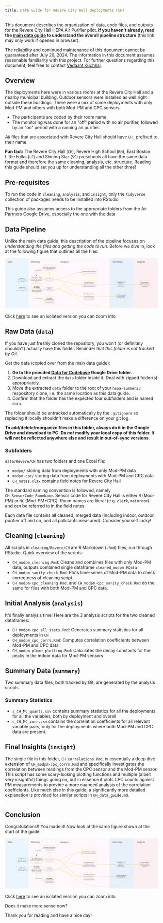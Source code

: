```yaml
---
title: Data Guide for Revere City Hall Deployments (CH)
---
```


This document describes the organization of data, code files, and outputs for the Revere City Hall HEPA Air Purifier pilot. **If you haven't already, read the [main data guide](../data_guide.html) to understand the overall pipeline structure** (this link may only work if opened in browser).

The reliability and continued maintenance of this document cannot be guaranteed after July 26, 2024. The information in this document assumes reasonable familiarity with this project. For further questions regarding this document, feel free to contact [Vedaant Kuchhal](mailto:vedaantk22@gmail.com).


## Overview
The deployments here were in various rooms at the Revere City Hall and a nearby municipal building. Outdoor sensors were installed as well right outside these buildings. There were a mix of some deployments with only Mod-PM and others with both Mod-PM and CPC sensors.

* The participants are coded by their room name
* The monitoring was done for an "off" period with no air purifier, followed by an "on" period with a running air purifier.

*All* files that are associated with Revere City Hall should have `CH_` prefixed to their name.

**Fun fact:** The Revere City Hall (`CH`), Revere High School (`RH`), East Boston Little Folks (`LF`) and Shining Star (`SS`) preschools all have the same data format and therefore the same cleaning, analysis, etc. structure. Reading this guide should set you up for understanding all the other three!

## Pre-requisites
To run the code in `cleaning`, `analysis`, and `insight`, only the `tidyverse` collection of packages needs to be installed into RStudio

This guide also assumes access to the appropriate folders from the Air Partners Google Drive, especially [the one with the data](https://drive.google.com/drive/folders/1J6w_h6FFlxgXWv3k7CkSchYMkhryRF8n?usp=sharing)

## Data Pipeline
Unlike the main data guide, this description of the pipeline focuses on *understanding the files and getting the code to run*. Before we dive in, look at the following figure that outlines all the files:

<img src="../.img/.CH_files.jpg"/>

Click [here](https://github.com/airpartners/hepa-summer23/blob/main/.img/.CH_files.jpg) to see an isolated version you can zoom into.

## Raw Data (`data`)
If you have just freshly cloned the repository, you won't (or definitely shouldn't) actually have this folder. Reminder that *this folder is not tracked by Git*.

Get the data (copied over from the main data guide):

1. **Go to the provided [Data for Codebase](https://drive.google.com/drive/folders/1J6w_h6FFlxgXWv3k7CkSchYMkhryRF8n) Google Drive folder.**
2. Download and extract the `data` folder inside it. Deal with zipped folder(s) appropriately.
3. Move the extracted `data` folder to the root of your `hepa-summer23` respository clone, i.e. the same location as this data guide. 
4. Confirm that the folder has the expected four subfolders and is named `data`. 

The folder should be untracked automatically by the `.gitignore` so replacing it locally shouldn't make a difference on your git log.

**To add/delete/reorganize files in this folder, always do it in the Google Drive and download to PC. Do *not* modify your local copy of this folder. It will not be reflected anywhere else and result in out-of-sync versions.**


### Subfolders
`data/Revere/CH` has two folders and one Excel file:

* `modpm/` storing data from deployments with only Mod-PM data
* `modpm-cpc/` storing data from deployments with Mod-PM and CPC data
* `CH_notes.xlsx` contains field notes for Revere City Hall


The standard naming convention is followed, namely `CH_SensorCode_RoomName`. Sensor code for Revere City Hall is either `M` (Mod-PM) or `MC` (Mod-PM+CPC). Room names are literal (e.g. `clerk`, `mainroom`) and can be referred to in the field notes.

Each data file contains all cleaned, merged data (including indoor, outdoor, purifier off and on, and all pollutants measured). Consider yourself lucky!


## Cleaning (`cleaning`)
All scripts in `cleaning/Revere/CH` are R Markdown (`.Rmd`) files, run through RStudio. Quick overview of the scripts:

* `CH_modpm_cleaning.Rmd`: Cleans and combines files with only Mod-PM data, outputs combined single dataframe `cleaned_modpm.RData`
* `CH_modpm_sanity_check.Rmd`: Plots time-series of Mod-PM data to check correctness of cleaning script.
* `CH_modpm-cpc_cleaning.Rmd`, and `CH_modpm-cpc_sanity_check.Rmd` do the same for files with both Mod-PM and CPC data.

## Initial Analysis (`analysis`)
It's finally analysis time! Here are the 3 analysis scripts for the two cleaned dataframes:

* `CH_modpm-cpc_all_stats.Rmd`: Generates summary statistics for all deployments in `CH`
* `CH_modpm_cpc_corrs.Rmd`: Computes correlation coefficients between Mod-PM and CPC data
* `CH_modpm_plume_plotting.Rmd`: Calculates the decay constants for the peaks in the indoor data for Mod-PM sensors

## Summary Data (`summary`)
Two summary data files, both tracked by Git, are generated by the analysis scripts.

### Summary Statistics
* `s_CH_MC_quants.csv` contains summary statistics for all the deployments for all the variables, both by deployment and overall
* `s_CH_MC_corr.csv` contains the correlation coefficients for all relevant variable pairs, only for the deployments where both Mod-PM and CPC data are present. 

## Final Insights (`insight`)
The single file in this folder, `CH_correlations.Rmd`, is essentially a deep dive extension of `CH_modpm-cpc_corrs.Rmd` and specifically investigates the correlation between readings from the CPC sensor and the Mod-PM sensor. This script has some scary-looking plotting functions and multiple (albeit very insightful) things going on, but in essence it plots CPC counts against PM measurements to provide a more nuanced analysis of the correlation coefficients. Like much else in this guide, a significantly more detailed explanation is provided for similar scripts in `OH_data_guide.md`. 


---

## Conclusion
Congratulations!! You made it! Now look at the same figure shown at the start of the guide.

<img src="../.img/.CH_files.jpg"/>

Click [here](https://github.com/airpartners/hepa-summer23/blob/main/.img/.OH_files.jpg) to see an isolated version you can zoom into.


Does it make more sense now?

Thank you for reading and have a nice day!
